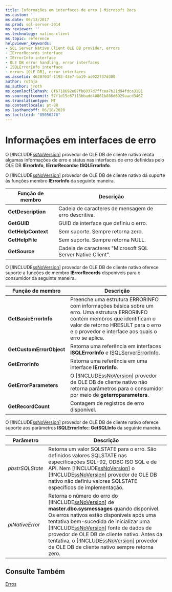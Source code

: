 ```yaml
---
title: Informações em interfaces de erro | Microsoft Docs
ms.custom: ''
ms.date: 06/13/2017
ms.prod: sql-server-2014
ms.reviewer: ''
ms.technology: native-client
ms.topic: reference
helpviewer_keywords:
- SQL Server Native Client OLE DB provider, errors
- IErrorRecords interface
- IErrorInfo interface
- OLE DB error handling, error interfaces
- ISQLErrorInfo interface
- errors [OLE DB], error interfaces
ms.assetid: 4620f03f-1193-43e7-ba19-ad022737d300
author: rothja
ms.author: jroth
ms.openlocfilehash: 8f6718692e07fb6037d7ffcea7b21d94fdca3181
ms.sourcegitcommit: 57f1d15c67113bbadd40861b886d6929aacd3467
ms.translationtype: MT
ms.contentlocale: pt-BR
ms.lasthandoff: 06/18/2020
ms.locfileid: "85056278"
---
```

# <a name="information-in-error-interfaces"></a>Informações em interfaces de erro
  O [!INCLUDE[ssNoVersion](../../includes/ssnoversion-md.md)] provedor de OLE DB de cliente nativo relata algumas informações de erro e status nas interfaces de erro definidas pelo OLE DB **IErrorInfo**, **IErrorRecords**e **ISQLErrorInfo**.  
  
 O [!INCLUDE[ssNoVersion](../../includes/ssnoversion-md.md)] provedor de OLE DB de cliente nativo dá suporte às funções membro **IErrorInfo** da seguinte maneira.  
  
|Função de membro|Descrição|  
|---------------------|-----------------|  
|**GetDescription**|Cadeia de caracteres de mensagem de erro descritiva.|  
|**GetGUID**|GUID da interface que definiu o erro.|  
|**GetHelpContext**|Sem suporte. Sempre retorna zero.|  
|**GetHelpFile**|Sem suporte. Sempre retorna NULL.|  
|**GetSource**|Cadeia de caracteres "Microsoft SQL Server Native Client".|  
  
 O [!INCLUDE[ssNoVersion](../../includes/ssnoversion-md.md)] provedor de OLE DB de cliente nativo oferece suporte a funções de membro **IErrorRecords** disponíveis para o consumidor da seguinte maneira.  
  
|Função de membro|Descrição|  
|---------------------|-----------------|  
|**GetBasicErrorInfo**|Preenche uma estrutura ERRORINFO com informações básica sobre um erro. Uma estrutura ERRORINFO contém membros que identificam o valor de retorno HRESULT para o erro e o provedor e interface aos quais o erro se aplica.|  
|**GetCustomErrorObject**|Retorna uma referência em interfaces **ISQLErrorInfo** e [ISQLServerErrorInfo](../../database-engine/dev-guide/isqlservererrorinfo-ole-db.md).|  
|**GetErrorInfo**|Retorna uma referência em uma interface **IErrorInfo**.|  
|**GetErrorParameters**|O [!INCLUDE[ssNoVersion](../../includes/ssnoversion-md.md)] provedor de OLE DB de cliente nativo não retorna parâmetros para o consumidor por meio de **geterroparameters**.|  
|**GetRecordCount**|Contagem de registros de erro disponível.|  
  
 O [!INCLUDE[ssNoVersion](../../includes/ssnoversion-md.md)] provedor de OLE DB de cliente nativo oferece suporte aos parâmetros **ISQLErrorInfo:: GetSQLInfo** da seguinte maneira.  
  
|Parâmetro|Descrição|  
|---------------|-----------------|  
|*pbstrSQLState*|Retorna um valor SQLSTATE para o erro. São definidos valores SQLSTATE nas especificações SQL-92, ODBC ISO SQL e de API. Nem [!INCLUDE[ssNoVersion](../../includes/ssnoversion-md.md)] o [!INCLUDE[ssNoVersion](../../includes/ssnoversion-md.md)] provedor de OLE DB nativo não definiu valores SQLSTATE específicos de implementação.|  
|*plNativeError*|Retorna o número do erro do [!INCLUDE[ssNoVersion](../../includes/ssnoversion-md.md)] de **master.dbo.sysmessages** quando disponível. Os erros nativos estão disponíveis após uma tentativa bem-sucedida de inicializar uma [!INCLUDE[ssNoVersion](../../includes/ssnoversion-md.md)] fonte de dados de provedor de OLE DB de cliente nativo. Antes da tentativa, o [!INCLUDE[ssNoVersion](../../includes/ssnoversion-md.md)] provedor de OLE DB de cliente nativo sempre retorna zero.|  
  
## <a name="see-also"></a>Consulte Também  
 [Erros](errors.md)  
  
  
